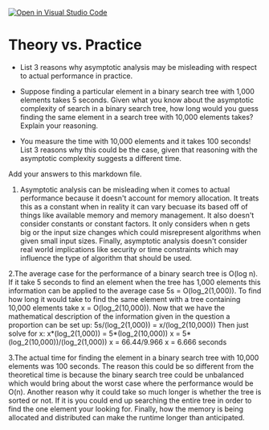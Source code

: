 [![Open in Visual Studio Code](https://classroom.github.com/assets/open-in-vscode-718a45dd9cf7e7f842a935f5ebbe5719a5e09af4491e668f4dbf3b35d5cca122.svg)](https://classroom.github.com/online_ide?assignment_repo_id=12505784&assignment_repo_type=AssignmentRepo)
# Theory vs. Practice

- List 3 reasons why asymptotic analysis may be misleading with respect to
  actual performance in practice.

- Suppose finding a particular element in a binary search tree with 1,000
  elements takes 5 seconds. Given what you know about the asymptotic complexity
  of search in a binary search tree, how long would you guess finding the same
  element in a search tree with 10,000 elements takes? Explain your reasoning.

- You measure the time with 10,000 elements and it takes 100 seconds! List 3
  reasons why this could be the case, given that reasoning with the asymptotic
  complexity suggests a different time.

Add your answers to this markdown file.

1. Asymptotic analysis can be misleading when it comes to actual performance because it doesn't account for memory allocation. It treats this as a constant when in reality it can vary becuase its based off of things like available memory and memory management. It also doesn't consider constants or constant factors. It only considers when n gets big or the input size changes which could misrepresent algorithms when given small input sizes. Finally, asymptotic analysis doesn't consider real world implications like security or time constraints which may influence the type of algorithm that should be used. 

2.The average case for the performance of a binary search tree is O(log n). If it take 5 seconds to find an element when the tree has 1,000 elements this information can be applied to the average case 5s = O(log_2(1,000)). To  find how long it would take to find the same element with a tree containing 10,000 elements take x = O(log_2(10,000)). Now that we have the mathematical description of the information given in the question a proportion can be set up:
5s/(log_2(1,000)) = x/(log_2(10,000)) 
Then just solve for x: 
x*(log_2(1,000)) = 5*(log_2(10,000)) 
x = 5*(log_2(10,000))/(log_2(1,000))
x = 66.44/9.966
x = 6.666 seconds 

3.The actual time for finding the element in a binary search tree with 10,000 elements was 100 seconds. The reason this could be so different from the theoretical time is because the binary search tree could be unbalanced which would bring about the worst case where the performance would be O(n). Another reason why it could take so much longer is whether the tree is sorted or not. If it is you could end up searching the entire tree in order to find the one element your looking for. Finally, how the memory is being allocated and distributed can make the runtime longer than anticipated. 